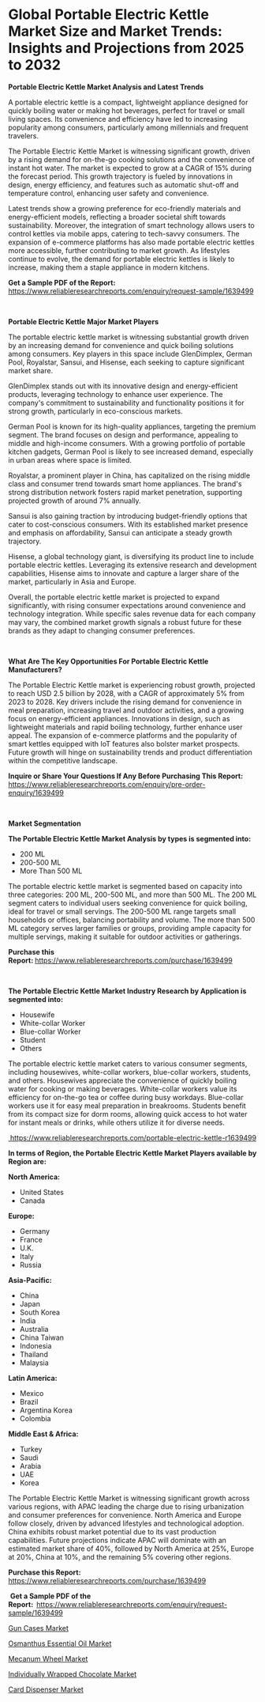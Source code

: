 <p><h1>Global Portable Electric Kettle Market Size and Market Trends: Insights and Projections from 2025 to 2032</h1></p><p><strong>Portable Electric Kettle Market Analysis and Latest Trends</strong></p>
<p><p>A portable electric kettle is a compact, lightweight appliance designed for quickly boiling water or making hot beverages, perfect for travel or small living spaces. Its convenience and efficiency have led to increasing popularity among consumers, particularly among millennials and frequent travelers.</p><p>The Portable Electric Kettle Market is witnessing significant growth, driven by a rising demand for on-the-go cooking solutions and the convenience of instant hot water. The market is expected to grow at a CAGR of 15% during the forecast period. This growth trajectory is fueled by innovations in design, energy efficiency, and features such as automatic shut-off and temperature control, enhancing user safety and convenience.</p><p>Latest trends show a growing preference for eco-friendly materials and energy-efficient models, reflecting a broader societal shift towards sustainability. Moreover, the integration of smart technology allows users to control kettles via mobile apps, catering to tech-savvy consumers. The expansion of e-commerce platforms has also made portable electric kettles more accessible, further contributing to market growth. As lifestyles continue to evolve, the demand for portable electric kettles is likely to increase, making them a staple appliance in modern kitchens.</p></p>
<p><strong>Get a Sample PDF of the Report:&nbsp;</strong> <a href="https://www.reliableresearchreports.com/enquiry/request-sample/1639499?utm_campaign=9&utm_medium=2&utm_source=Github&utm_content=ia&utm_term=05042025&utm_id=portable-electric-kettle">https://www.reliableresearchreports.com/enquiry/request-sample/1639499</a></p>
<p>&nbsp;</p>
<p><strong>Portable Electric Kettle Major Market Players</strong></p>
<p><p>The portable electric kettle market is witnessing substantial growth driven by an increasing demand for convenience and quick boiling solutions among consumers. Key players in this space include GlenDimplex, German Pool, Royalstar, Sansui, and Hisense, each seeking to capture significant market share.</p><p>GlenDimplex stands out with its innovative design and energy-efficient products, leveraging technology to enhance user experience. The company's commitment to sustainability and functionality positions it for strong growth, particularly in eco-conscious markets.</p><p>German Pool is known for its high-quality appliances, targeting the premium segment. The brand focuses on design and performance, appealing to middle and high-income consumers. With a growing portfolio of portable kitchen gadgets, German Pool is likely to see increased demand, especially in urban areas where space is limited.</p><p>Royalstar, a prominent player in China, has capitalized on the rising middle class and consumer trend towards smart home appliances. The brand's strong distribution network fosters rapid market penetration, supporting projected growth of around 7% annually.</p><p>Sansui is also gaining traction by introducing budget-friendly options that cater to cost-conscious consumers. With its established market presence and emphasis on affordability, Sansui can anticipate a steady growth trajectory.</p><p>Hisense, a global technology giant, is diversifying its product line to include portable electric kettles. Leveraging its extensive research and development capabilities, Hisense aims to innovate and capture a larger share of the market, particularly in Asia and Europe.</p><p>Overall, the portable electric kettle market is projected to expand significantly, with rising consumer expectations around convenience and technology integration. While specific sales revenue data for each company may vary, the combined market growth signals a robust future for these brands as they adapt to changing consumer preferences.</p></p>
<p>&nbsp;</p>
<p><strong>What Are The Key Opportunities For Portable Electric Kettle Manufacturers?</strong></p>
<p><p>The Portable Electric Kettle market is experiencing robust growth, projected to reach USD 2.5 billion by 2028, with a CAGR of approximately 5% from 2023 to 2028. Key drivers include the rising demand for convenience in meal preparation, increasing travel and outdoor activities, and a growing focus on energy-efficient appliances. Innovations in design, such as lightweight materials and rapid boiling technology, further enhance user appeal. The expansion of e-commerce platforms and the popularity of smart kettles equipped with IoT features also bolster market prospects. Future growth will hinge on sustainability trends and product differentiation within the competitive landscape.</p></p>
<p><strong>Inquire or Share Your Questions If Any Before Purchasing This Report:</strong> <a href="https://www.reliableresearchreports.com/enquiry/pre-order-enquiry/1639499?utm_campaign=9&utm_medium=2&utm_source=Github&utm_content=ia&utm_term=05042025&utm_id=portable-electric-kettle">https://www.reliableresearchreports.com/enquiry/pre-order-enquiry/1639499</a></p>
<p>&nbsp;</p>
<p><strong>Market Segmentation</strong></p>
<p><strong>The Portable Electric Kettle Market Analysis by types is segmented into:</strong></p>
<p><ul><li>200 ML</li><li>200-500 ML</li><li>More Than 500 ML</li></ul></p>
<p><p>The portable electric kettle market is segmented based on capacity into three categories: 200 ML, 200-500 ML, and more than 500 ML. The 200 ML segment caters to individual users seeking convenience for quick boiling, ideal for travel or small servings. The 200-500 ML range targets small households or offices, balancing portability and volume. The more than 500 ML category serves larger families or groups, providing ample capacity for multiple servings, making it suitable for outdoor activities or gatherings.</p></p>
<p><strong>Purchase this Report:&nbsp;</strong><a href="https://www.reliableresearchreports.com/purchase/1639499?utm_campaign=9&utm_medium=2&utm_source=Github&utm_content=ia&utm_term=05042025&utm_id=portable-electric-kettle">https://www.reliableresearchreports.com/purchase/1639499</a></p>
<p>&nbsp;</p>
<p><strong>The Portable Electric Kettle Market Industry Research by Application is segmented into:</strong></p>
<p><ul><li>Housewife</li><li>White-collar Worker</li><li>Blue-collar Worker</li><li>Student</li><li>Others</li></ul></p>
<p><p>The portable electric kettle market caters to various consumer segments, including housewives, white-collar workers, blue-collar workers, students, and others. Housewives appreciate the convenience of quickly boiling water for cooking or making beverages. White-collar workers value its efficiency for on-the-go tea or coffee during busy workdays. Blue-collar workers use it for easy meal preparation in breakrooms. Students benefit from its compact size for dorm rooms, allowing quick access to hot water for instant meals or drinks, while others utilize it for diverse needs.</p></p>
<p><a href="https://www.reliableresearchreports.com/portable-electric-kettle-r1639499?utm_campaign=9&utm_medium=2&utm_source=Github&utm_content=ia&utm_term=05042025&utm_id=portable-electric-kettle">&nbsp;https://www.reliableresearchreports.com/portable-electric-kettle-r1639499</a></p>
<p><strong>In terms of Region, the Portable Electric Kettle Market Players available by Region are:</strong></p>
<p>
    <p> <strong> North America: </strong>
        <ul>
            <li>United States</li>
            <li>Canada</li>
        </ul>
        </p> 
    <p> <strong> Europe: </strong>
        <ul>
            <li>Germany</li>
            <li>France</li>
            <li>U.K.</li>
            <li>Italy</li>
            <li>Russia</li>
        </ul>
        </p> 
    <p> <strong> Asia-Pacific: </strong>
        <ul>
            <li>China</li>
            <li>Japan</li>
            <li>South Korea</li>
            <li>India</li>
            <li>Australia</li>
            <li>China Taiwan</li>
            <li>Indonesia</li>
            <li>Thailand</li>
            <li>Malaysia</li>
        </ul>
        </p> 
    <p> <strong> Latin America: </strong>
        <ul>
            <li>Mexico</li>
            <li>Brazil</li>
            <li>Argentina Korea</li>
            <li>Colombia</li>
        </ul>
        </p> 
    <p> <strong> Middle East & Africa: </strong>
        <ul>
            <li>Turkey</li>
            <li>Saudi</li>
            <li>Arabia</li>
            <li>UAE</li>
            <li>Korea</li>
        </ul>
    </p>
    </p>
<p><p>The Portable Electric Kettle Market is witnessing significant growth across various regions, with APAC leading the charge due to rising urbanization and consumer preferences for convenience. North America and Europe follow closely, driven by advanced lifestyles and technological adoption. China exhibits robust market potential due to its vast production capabilities. Future projections indicate APAC will dominate with an estimated market share of 40%, followed by North America at 25%, Europe at 20%, China at 10%, and the remaining 5% covering other regions.</p></p>
<p><strong>Purchase this Report: </strong><a href="https://www.reliableresearchreports.com/purchase/1639499?utm_campaign=9&utm_medium=2&utm_source=Github&utm_content=ia&utm_term=05042025&utm_id=portable-electric-kettle">https://www.reliableresearchreports.com/purchase/1639499</a></p>
<p>&nbsp;<strong>Get a Sample PDF of the Report:&nbsp;&nbsp;</strong><a href="https://www.reliableresearchreports.com/enquiry/request-sample/1639499?utm_campaign=9&utm_medium=2&utm_source=Github&utm_content=ia&utm_term=05042025&utm_id=portable-electric-kettle">https://www.reliableresearchreports.com/enquiry/request-sample/1639499</a></p>
<p><strong></strong></p>
<p><p><a href="https://github.com/dovbusmrking/Market-Research-Report-List-1/blob/main/gun-cases-market.md?utm_campaign=9&utm_medium=2&utm_source=Github&utm_content=ia&utm_term=05042025&utm_id=portable-electric-kettle">Gun Cases Market</a></p><p><a href="https://github.com/ogbadujonito22/Market-Research-Report-List-1/blob/main/osmanthus-essential-oil-market.md?utm_campaign=9&utm_medium=2&utm_source=Github&utm_content=ia&utm_term=05042025&utm_id=portable-electric-kettle">Osmanthus Essential Oil Market</a></p><p><a href="https://github.com/lemiranajd/Market-Research-Report-List-1/blob/main/mecanum-wheel-market.md?utm_campaign=9&utm_medium=2&utm_source=Github&utm_content=ia&utm_term=05042025&utm_id=portable-electric-kettle">Mecanum Wheel Market</a></p><p><a href="https://github.com/knipsfilip8f/Market-Research-Report-List-1/blob/main/individually-wrapped-chocolate-market.md?utm_campaign=9&utm_medium=2&utm_source=Github&utm_content=ia&utm_term=05042025&utm_id=portable-electric-kettle">Individually Wrapped Chocolate Market</a></p><p><a href="https://github.com/azetehhasle/Market-Research-Report-List-1/blob/main/card-dispenser-market.md?utm_campaign=9&utm_medium=2&utm_source=Github&utm_content=ia&utm_term=05042025&utm_id=portable-electric-kettle">Card Dispenser Market</a></p></p>